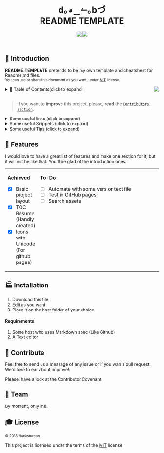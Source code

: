 <!------------------- HEADER SECTION -------------------------->
<header>
 <h1 align="center"><strong> d｡◕‿↼｡bづ </strong><br/>README TEMPLATE</h1>
  <!-- BADGET BUTTONS -->
<p align="center">
  <img src="https://img.shields.io/badge/Status-Development-lightgray.svg?style=flat" />
  <img src="https://img.shields.io/badge/License-MIT-blue.svg?style=flat" />
 </p>
</header>
<p></p> <!-- BLANK PARAGRAPH TO FIX HTML HEADER IN GITHUB PAGES TEMPLATE -->
<!------------------- END OF HEADER SECTION -------------------->

<!-- INTRODUCTION -->

## 💬 Introduction  

**README.TEMPLATE** pretends to be my own template and cheatsheet for Readme.md files.  
<sup>You can use or share this document as you want, under [MIT](#MIT) license. </sup><br/>


<img align="right" float="left" src="http://via.placeholder.com/400x200?text=d.^_^.b"/>

<!-- TABLE OF CONTENTS -->

<details><summary>📑 Table of Contents(click to expand)</summary><p>

- [Introduction](#-introduction)
- [Installation](#-installation)
- [Contribute](#-contribute)
- [Team](#️-team)
- [License](#-license)
---

</p></details><br/>

<!-- END TABLE OF CONTENTS -->

> If you want to **improve** this project, please, **read** the [`Contributors section`](#contributors).


<!------------------- EXPANDABLE TIPS SECTION ---------------------------->
<!-- Links -->
<details> <summary> Some useful links (click to expand)</summary>
<p>

* [**Awesome Readme**](https://github.com/Hacksturcon/awesome-readme)  
Compilation of well designed Markdown README documents and some articles of interest.  
* [**Github Help Site**](https://help.github.com/categories/writing-on-github/)  
You know, the official guide.  
* [**Markdown PDF CheatSheet**](https://guides.github.com/pdfs/markdown-cheatsheet-online.pdf)  
Little cookbook.  

---

</p></details>

<!-- Snippets -->
<details> <summary> Some useful Snippets (click to expand)</summary>
<p>

<details> <summary> Basic Markdown (click to expand)</summary>
<p>

<table>
<tr>
<td>

**HEADERS**  
``` 
# H1
## H2
### H3
#### H4
##### H5
###### H6
``` 

</td>
<td>

# H1
## H2
### H3
#### H4
##### H5
###### H6

</td>
</tr>
<tr>
<td>
 
**EMPHASIS**  
``` 
italics, with *asterisks* or _underscores_
bold, with **asterisks** or __underscores__
Combined with **asterisks and _underscores_**
Strikethrough uses two tildes. ~~Scratch this.~~
```  

</td>
<td>

italics, with *asterisks* or _underscores_
bold, with **asterisks** or __underscores__
Combined with **asterisks and _underscores_**
Strikethrough uses two tildes. ~~Scratch this.~~

</td>
</tr>
<tr>
<td>
 
**LIST**  
``` 
1. First ordered list item
2. Another item
  * Unordered sub-list. 
1. Actual numbers don't matter, just that it's a number
  1. Ordered sub-list
4. And another item.
* Unordered list can use asterisks
- Or minuses
+ Or pluses
   a line break
   trailing spaces are not required.
```  

</td>
<td>

1. First ordered list item
2. Another item  
  * Unordered sub-list. 
1. Actual numbers don't matter, just that it's a number
  1. Ordered sub-list
4. And another item. 
* Unordered list can use asterisks  
- Or minuses  
+ Or pluses  
   a line break 
   trailing spaces are not required.  

</td>
</tr>
<tr>
<td>
 
**LINKS**  
``` 
[link](https://www.google.com)

[with title](https://www.google.com "Google's Homepage")

[reference][reference text]

[relative](../blob/master/LICENSE)

[numbers reference][1]

Empty and use the [link text itself].

URLs and URLs get turned into links. 
http://www.example.com 
or <http://www.example.com> 
and sometimes example.com 
(but not on Github, for example).

[arbitrary case-insensitive reference text]: https://www.mozilla.org
[1]: http://slashdot.org
[link text itself]: http://www.reddit.com
```  

</td>
<td>

[link](https://www.google.com)

[with title](https://www.google.com "Google's Homepage")

[reference][reference text]

[relative](../blob/master/LICENSE)

[numbers reference][1]

Empty and use the [link text itself].

URLs and URLs get turned into links. 
http://www.example.com 
or <http://www.example.com> 
and sometimes example.com 
(but not on Github, for example).

[reference text]: https://www.mozilla.org

[1]: http://slashdot.org

[link text itself]: http://www.reddit.com

</td>
</tr>
<tr>
<td>
 

</td>
</tr>
</table>



</p></details>

---

</p></details>

<!-- Snippets -->
<details> <summary> Some useful Tips (click to expand)</summary>
<p style="padding-left:40px">


---

</p></details>

<!------------------- END OF TIPS SECTION --------------------->
<!--########## END OF README.TEMPLATE INTRODUCTION ##########-->

## 🏅 Features

<!-- FEATURES ACHIEVED -->
I would love to have a great list of features and make one section for it, but it will not be like that. You'll be glad of the introduction ones.

<table align="center">
<tr width="900px" style="display:table-style;">
<td width="400px" align="left" style="display:cell-style;">

**Achieved**
- [X] Basic project layout
- [X] TOC Resume (Handly created)
- [X] Icons with Unicode (For github pages)

</td>
<td width="400px" align="left" style="display:cell-style;float:left;">

**To-Do**
- [ ] Automate with some vars or text file
- [ ] Test in GitHub pages
- [ ] Search assets

</td>
</tr>
</table>

<!-- INSTALLATION  SECTION -->

## 🏭 Installation
1. Download this file  
1. Edit as you want  
1. Place it on the host folder of your choice.  

#### Requirements  
1. Some host who uses Markdown spec (Like Github)  
1. A Text editor  

<!-- CONTRIBUTE -->

## 💎 Contribute
Feel free to send us a message of any issue or if you wan a pull request. We'd love to ear about improve!.

Please, have a look at the [Contributor Covenant](https://www.contributor-covenant.org/version/1/4/code-of-conduct.html).

<!-- TEAM -->
## 🏀 Team
By moment, only me.

<!-- LICENSE -->
## 🎓 License  
<sub> © 2018 Hacksturcon </sub>  

This project is licensed under the terms of the [MIT](#MIT) license.
